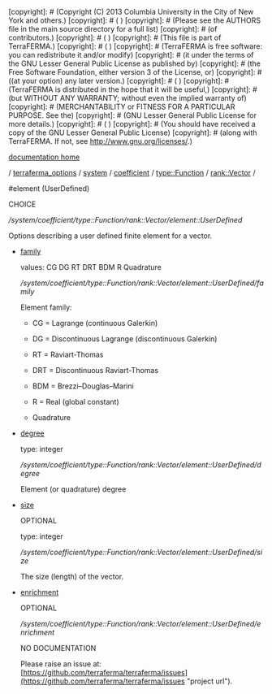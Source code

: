 [copyright]: # (Copyright (C) 2013 Columbia University in the City of New York and others.)
[copyright]: # ( )
[copyright]: # (Please see the AUTHORS file in the main source directory for a full list)
[copyright]: # (of contributors.)
[copyright]: # ( )
[copyright]: # (This file is part of TerraFERMA.)
[copyright]: # ( )
[copyright]: # (TerraFERMA is free software: you can redistribute it and/or modify)
[copyright]: # (it under the terms of the GNU Lesser General Public License as published by)
[copyright]: # (the Free Software Foundation, either version 3 of the License, or)
[copyright]: # ((at your option) any later version.)
[copyright]: # ( )
[copyright]: # (TerraFERMA is distributed in the hope that it will be useful,)
[copyright]: # (but WITHOUT ANY WARRANTY; without even the implied warranty of)
[copyright]: # (MERCHANTABILITY or FITNESS FOR A PARTICULAR PURPOSE. See the)
[copyright]: # (GNU Lesser General Public License for more details.)
[copyright]: # ( )
[copyright]: # (You should have received a copy of the GNU Lesser General Public License)
[copyright]: # (along with TerraFERMA. If not, see <http://www.gnu.org/licenses/>.)

[documentation home](https://github.com/terraferma/terraferma/wiki/Documentation)

/ [terraferma_options](../../../../../terraferma_options.md) / [system](../../../../system.md) / [coefficient](../../../coefficient.md) / [type::Function](../../type__Function.md) / [rank::Vector](../rank__Vector.md) /

#element (UserDefined)

CHOICE 

*/system/coefficient/type::Function/rank::Vector/element::UserDefined*

Options describing a user defined finite element for a vector.

* [family](element__UserDefined/family.md "child")

    values: CG DG RT DRT BDM R Quadrature

    */system/coefficient/type::Function/rank::Vector/element::UserDefined/family*

    Element family:
    
    - CG = Lagrange (continuous Galerkin)
    
    - DG = Discontinuous Lagrange (discontinuous Galerkin)
    
    - RT = Raviart-Thomas
    
    - DRT = Discontinuous Raviart-Thomas
    
    - BDM = Brezzi–Douglas–Marini
    
    - R  = Real (global constant)
    
    - Quadrature

* [degree](element__UserDefined/degree.md "child")

    type: integer

    */system/coefficient/type::Function/rank::Vector/element::UserDefined/degree*

    Element (or quadrature) degree

* [size](element__UserDefined/size.md "child")

    OPTIONAL 

    type: integer

    */system/coefficient/type::Function/rank::Vector/element::UserDefined/size*

    The size (length) of the vector.

* [enrichment](element__UserDefined/enrichment.md "child")

    OPTIONAL 

    */system/coefficient/type::Function/rank::Vector/element::UserDefined/enrichment*

    NO DOCUMENTATION

    Please raise an issue at: [https://github.com/terraferma/terraferma/issues](https://github.com/terraferma/terraferma/issues "project url").

[autogenerated]: # (This file was automatically generated from the schema file:/home/cwilson/repos/github/TerraFERMA/TerraFERMA/buckettools/schemas/element.rng.)

